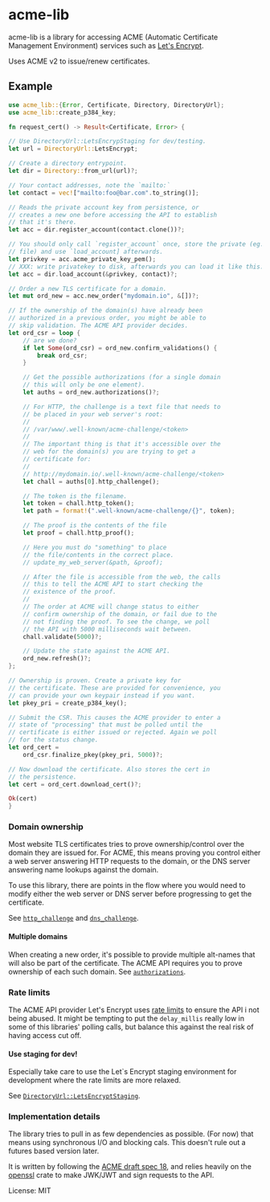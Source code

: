 # acme-lib

acme-lib is a library for accessing ACME (Automatic Certificate Management Environment)
services such as [Let's Encrypt](https://letsencrypt.org/).

Uses ACME v2 to issue/renew certificates.

## Example

```rust
use acme_lib::{Error, Certificate, Directory, DirectoryUrl};
use acme_lib::create_p384_key;

fn request_cert() -> Result<Certificate, Error> {

// Use DirectoryUrl::LetsEncrypStaging for dev/testing.
let url = DirectoryUrl::LetsEncrypt;

// Create a directory entrypoint.
let dir = Directory::from_url(url)?;

// Your contact addresses, note the `mailto:`
let contact = vec!["mailto:foo@bar.com".to_string()];

// Reads the private account key from persistence, or
// creates a new one before accessing the API to establish
// that it's there.
let acc = dir.register_account(contact.clone())?;

// You should only call `register_account` once, store the private (eg. in a
// file) and use `load_account] afterwards.
let privkey = acc.acme_private_key_pem();
// XXX: write privatekey to disk, afterwards you can load it like this:
let acc = dir.load_account(&privkey, contact)?;

// Order a new TLS certificate for a domain.
let mut ord_new = acc.new_order("mydomain.io", &[])?;

// If the ownership of the domain(s) have already been
// authorized in a previous order, you might be able to
// skip validation. The ACME API provider decides.
let ord_csr = loop {
    // are we done?
    if let Some(ord_csr) = ord_new.confirm_validations() {
        break ord_csr;
    }

    // Get the possible authorizations (for a single domain
    // this will only be one element).
    let auths = ord_new.authorizations()?;

    // For HTTP, the challenge is a text file that needs to
    // be placed in your web server's root:
    //
    // /var/www/.well-known/acme-challenge/<token>
    //
    // The important thing is that it's accessible over the
    // web for the domain(s) you are trying to get a
    // certificate for:
    //
    // http://mydomain.io/.well-known/acme-challenge/<token>
    let chall = auths[0].http_challenge();

    // The token is the filename.
    let token = chall.http_token();
    let path = format!(".well-known/acme-challenge/{}", token);

    // The proof is the contents of the file
    let proof = chall.http_proof();

    // Here you must do "something" to place
    // the file/contents in the correct place.
    // update_my_web_server(&path, &proof);

    // After the file is accessible from the web, the calls
    // this to tell the ACME API to start checking the
    // existence of the proof.
    //
    // The order at ACME will change status to either
    // confirm ownership of the domain, or fail due to the
    // not finding the proof. To see the change, we poll
    // the API with 5000 milliseconds wait between.
    chall.validate(5000)?;

    // Update the state against the ACME API.
    ord_new.refresh()?;
};

// Ownership is proven. Create a private key for
// the certificate. These are provided for convenience, you
// can provide your own keypair instead if you want.
let pkey_pri = create_p384_key();

// Submit the CSR. This causes the ACME provider to enter a
// state of "processing" that must be polled until the
// certificate is either issued or rejected. Again we poll
// for the status change.
let ord_cert =
    ord_csr.finalize_pkey(pkey_pri, 5000)?;

// Now download the certificate. Also stores the cert in
// the persistence.
let cert = ord_cert.download_cert()?;

Ok(cert)
}
```

### Domain ownership

Most website TLS certificates tries to prove ownership/control over the domain they
are issued for. For ACME, this means proving you control either a web server answering
HTTP requests to the domain, or the DNS server answering name lookups against the domain.

To use this library, there are points in the flow where you would need to modify either
the web server or DNS server before progressing to get the certificate.

See [`http_challenge`] and [`dns_challenge`].

#### Multiple domains

When creating a new order, it's possible to provide multiple alt-names that will also
be part of the certificate. The ACME API requires you to prove ownership of each such
domain. See [`authorizations`].

[`http_challenge`]: order/struct.Auth.html#method.http_challenge
[`dns_challenge`]: order/struct.Auth.html#method.dns_challenge
[`authorizations`]: order/struct.NewOrder.html#method.authorizations

### Rate limits

The ACME API provider Let's Encrypt uses [rate limits] to ensure the API i not being
abused. It might be tempting to put the `delay_millis` really low in some of this
libraries' polling calls, but balance this against the real risk of having access
cut off.

[rate limits]: https://letsencrypt.org/docs/rate-limits/

#### Use staging for dev!

Especially take care to use the Let`s Encrypt staging environment for development
where the rate limits are more relaxed.

See [`DirectoryUrl::LetsEncryptStaging`].

[`DirectoryUrl::LetsEncryptStaging`]: enum.DirectoryUrl.html#variant.LetsEncryptStaging

### Implementation details

The library tries to pull in as few dependencies as possible. (For now) that means using
synchronous I/O and blocking cals. This doesn't rule out a futures based version later.

It is written by following the
[ACME draft spec 18](https://tools.ietf.org/html/draft-ietf-acme-acme-18), and relies
heavily on the [openssl](https://docs.rs/openssl/) crate to make JWK/JWT and sign requests
to the API.


License: MIT

